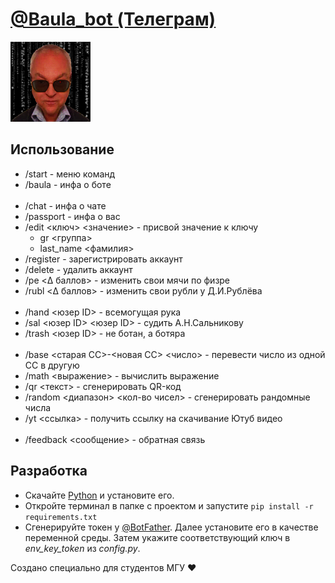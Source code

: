 <a href='https://t.me/baula_bot'>
    <h1>@Baula_bot (Телеграм)</h1>
    <img src='Media/icon.png'></img>
</a>

<h2>Использование</h2>
<ul>
    <li>/start - меню команд</li> 
    <li>/baula - инфа о боте</li>
    </br>
    <li>/chat - инфа о чате</li>
    <li>/passport - инфа о вас</li>
    <li>
        /edit &lt;ключ&gt; &lt;значение&gt; - присвой значение к ключу
        <ul>
            <li>gr &lt;группа&gt;</li>
            <li>last_name &lt;фамилия&gt;</li>
        </ul>
    </li>
    <li>/register - зарегистрировать аккаунт</li>
    <li>/delete - удалить аккаунт</li>
    <li>/pe &lt;Δ баллов&gt; - изменить свои мячи по физре</li>
    <li>/rubl &lt;Δ баллов&gt; - изменить свои рубли у Д.И.Рублёва</li>
    </br>
    <li>/hand &lt;юзер ID&gt; - всемогущая рука</li>
    <li>/sal &lt;юзер ID&gt; &lt;юзер ID&gt; - судить А.Н.Сальникову</li>
    <li>/trash &lt;юзер ID&gt; - не ботан, а ботяра</li>
    </br>
    <li>/base &lt;старая СС&gt;-&lt;новая СС&gt; &lt;число&gt; - перевести число из одной СС в другую</li>
    <li>/math &lt;выражение&gt; - вычислить выражение</li>
    <li>/qr &lt;текст&gt; - сгенерировать QR-код</li>
    <li>/random &lt;диапазон&gt; &lt;кол-во чисел&gt; - сгенерировать рандомные числа</li>
    <li>/yt &lt;ссылка&gt; - получить ссылку на скачивание Ютуб видео</li>
    </br>
    <li>/feedback &lt;сообщение&gt; - обратная связь</li>
</ul>
<h2>Разработка</h2>
<ul>
    <li>
        Скачайте <a href='ps://www.python.org/downloads/'>Python</a> и установите его.
    </li>
    <li>
        Откройте терминал в папке с проектом и запустите
        <code>pip install -r requirements.txt</code>
    </li>
    <li>
        Сгенерируйте токен у <a href='https://t.me/botfather'>@BotFather</a>. Далее установите его в качестве переменной среды. Затем укажите соответствующий ключ в <i>env_key_token</i> из <i>config.py</i>.
    </li>
</ul>

<p>Создано специально для студентов МГУ ❤</p>
